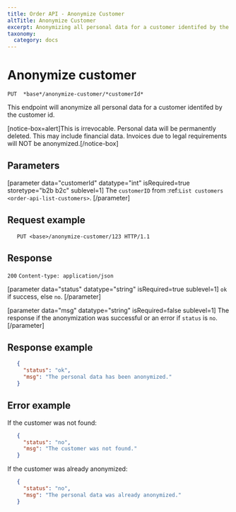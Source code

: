 ```yaml
---
title: Order API - Anonymize Customer
altTitle: Anonymize Customer
excerpt: Anonymizing all personal data for a customer identifed by the customer id.
taxonomy:
  category: docs
---
```


# Anonymize customer

```text
PUT  *base*/anonymize-customer/*customerId*
```

This endpoint will anonymize all personal data for a customer identifed by the customer id.

[notice-box=alert]This is irrevocable. Personal data will be permanently deleted. This may include financial data. Invoices due to legal requirements will NOT be anonymized.[/notice-box]

## Parameters

[parameter data="customerId" datatype="int" isRequired=true storetype="b2b b2c" sublevel=1]
The ``customerID`` from :ref:`List customers <order-api-list-customers>`.
[/parameter]

## Request example

```http request
   PUT <base>/anonymize-customer/123 HTTP/1.1
```

## Response

`200` `Content-type: application/json`

[parameter data="status" datatype="string" isRequired=true sublevel=1]
``ok`` if success, else ``no``.
[/parameter]

[parameter data="msg" datatype="string" isRequired=false sublevel=1]
The response if the anonymization was successful or an error if ``status`` is ``no``.
[/parameter]

## Response example

```json
   {
     "status": "ok",
     "msg": "The personal data has been anonymized."
   }
```

## Error example

If the customer was not found:

```json
   {
     "status": "no",
     "msg": "The customer was not found."
   }
```

If the customer was already anonymized:

```json
   {
     "status": "no",
     "msg": "The personal data was already anonymized."
   }
```

